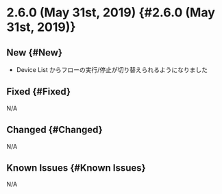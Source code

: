 # 2.6.0 (May 31st, 2019) {#2.6.0 (May 31st, 2019)}

## New {#New}

- Device List からフローの実行/停止が切り替えられるようになりました

## Fixed {#Fixed}

N/A

## Changed {#Changed}

N/A

## Known Issues {#Known Issues}

N/A
